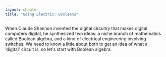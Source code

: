 ```yaml
---
layout: chapter
title: "Going Electric: Booleans"
---
```


When Claude Shannon invented the digital circuitry that makes digital computers digital, he synthesized two ideas: a niche branch of mathematics called Boolean algebra, and a kind of electrical engineering involving switches. We need to know a little about both to get an idea of what a 'digital' circuit is, so let's start with Boolean algebra.

